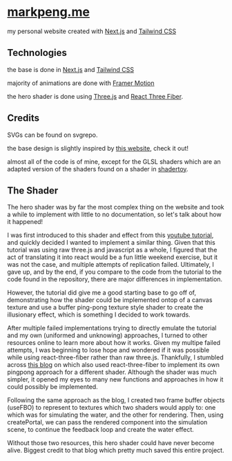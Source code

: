 # **[markpeng.me](https://www.markpeng.me)**


my personal website created with [Next.js](https://nextjs.org) and [Tailwind CSS](https://tailwindcss.com)

## Technologies

the base is done in [Next.js](https://nextjs.org) and [Tailwind CSS](https://tailwindcss.com)

majority of animations are done with [Framer Motion](https://motion.dev)

the hero shader is done using [Three.js](http://threejs.org/) and [React Three Fiber](https://github.com/pmndrs/react-three-fiber).


## Credits
SVGs can be found on svgrepo.

the base design is slightly inspired by [this website](https://www.phillipche.com/), check it out!

almost all of the code is of mine, except for the GLSL shaders which are an adapted version of the shaders found on a shader in [shadertoy](https://www.shadertoy.com/view/wdtyDH). 

## The Shader
The hero shader was by far the most complex thing on the website and took a while to implement with little to no documentation, so let's talk about how it happened!

I was first introduced to this shader and effect from this [youtube tutorial](https://www.youtube.com/watch?v=DncmUVn1Yfg), and quickly decided I wanted to implement a similar thing. Given that this tutorial was using raw three.js and javascript as a whole, I figured that the act of translating it into react would be a fun little weekend exercise, but it was not the case, and multiple attempts of replication failed. Ultimately, I gave up, and by the end, if you compare to the code from the tutorial to the code found in the repository, there are major differences in implementation.

However, the tutorial did give me a good starting base to go off of, demonstrating how the shader could be implemented ontop of a canvas texture and use a buffer ping-pong texture style shader to create the illusionary effect, which is something I decided to work towards.

After multiple failed implementations trying to directly emulate the tutorial and my own (uniformed and unknowing) approaches, I turned to other resources online to learn more about how it works. Given my multipe failed attempts, I was beginning to lose hope and wondered if it was possible while using react-three-fiber rather than raw three.js. Thankfully, I stumbled across [this  blog](https://www.thefrontdev.co.uk/workflow-from-shadertoy-to-react-three-fiber-r3f) on which also used react-three-fiber to implement its own pingpong approach for a different shader. Although the shader was much simpler, it opened my eyes to many new functions and approaches in how it could possibly be implemented. 

Following the same approach as the blog, I created two frame buffer objects (useFBO) to represent to textures which two shaders would apply to: one which was for simulating the water, and the other for rendering. Then, using createPortal, we can pass the rendered component into the simulation scene, to continue the feedback loop and create the water effect.

Without those two resources, this hero shader could have never become alive. Biggest credit to that blog which pretty much saved this entire project. 
